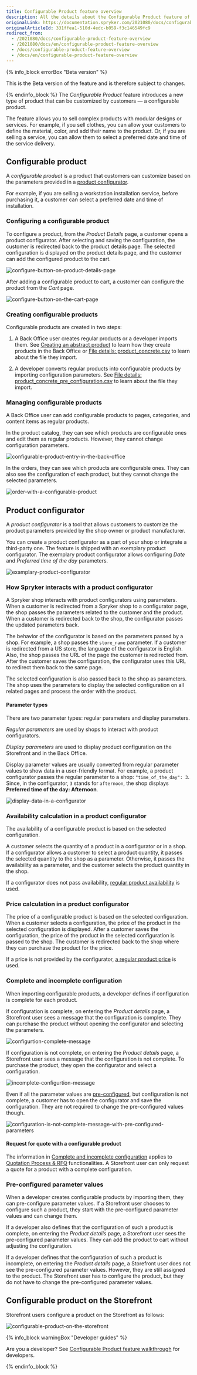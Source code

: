 ```yaml
---
title: Configurable Product feature overview
description: All the details about the Configurable Product feature of Spryker.
originalLink: https://documentation.spryker.com/2021080/docs/configurable-product-feature-overview
originalArticleId: 331ffea1-510d-4edc-b059-f3c146549fc9
redirect_from:
  - /2021080/docs/configurable-product-feature-overview
  - /2021080/docs/en/configurable-product-feature-overview
  - /docs/configurable-product-feature-overview
  - /docs/en/configurable-product-feature-overview
---
```


{% info_block errorBox "Beta version" %}

This is the Beta version of the feature and is therefore subject to changes.

{% endinfo_block %}
The *Configurable Product* feature introduces a new type of product that can be customized by customers — a configurable product.

The feature allows you to sell complex products with modular designs or services. For example, if you sell clothes, you can allow your customers to define the material, color, and add their name to the product. Or, if you are selling a service, you can allow them to select a preferred date and time of the service delivery.

## Configurable product

A *configurable product* is a product that customers can customize based on the parameters provided in a [product configurator](#product-configurator).

For example, if you are selling a workstation installation service, before purchasing it, a customer can select a preferred date and time of installation.

### Configuring a configurable product

To configure a product, from the *Product Details* page, a customer opens a product configurator. After selecting and saving the configuration, the customer is redirected back to the product details page. The selected configuration is displayed on the product details page, and the customer can add the configured product to the cart.

![configure-button-on-product-details-page](https://spryker.s3.eu-central-1.amazonaws.com/docs/Features/Product+Management/Configurable+Product/Configurable+Product+feature+overview/configure-button-on-product-details-page.png)

After adding a configurable product to cart, a customer can configure the product from the *Cart* page.

![configure-button-on-the-cart-page](https://spryker.s3.eu-central-1.amazonaws.com/docs/Features/Product+Management/Configurable+Product/Configurable+Product+feature+overview/configure-button-on-the-cart-page.png)

### Creating configurable products

Configurable products are created in two steps:

1.  A Back Office user creates regular products or a developer imports them. See [Creating an abstract product](/docs/scos/user/back-office-user-guides/{{page.version}}/catalog/products/abstract-products/creating-abstract-products-and-product-bundles.html#creating-an-abstract-product) to learn how they create products in the Back Office or [File details: product_concrete.csv](/docs/scos/dev/data-import/{{page.version}}/data-import-categories/catalog-setup/products/file-details-product-concrete.csv.html) to learn about the file they import.

2.  A developer converts regular products into configurable products by importing configuration parameters. See [File details: product_concrete_pre_configuration.csv](/docs/scos/dev/data-import/{{page.version}}/data-import-categories/special-product-types/configurable-product-import-category/file-details-product-concrete-pre-configuration.csv.html) to learn about the file they import.


### Managing configurable products

A Back Office user can add configurable products to pages, categories, and content items as regular products.

In the product catalog, they can see which products are configurable ones and edit them as regular products. However, they cannot change configuration parameters.

![configurable-product-entry-in-the-back-office](https://spryker.s3.eu-central-1.amazonaws.com/docs/Features/Product+Management/Configurable+Product/Configurable+Product+feature+overview/configurable-product-entry-in-the-back-office.png)


In the orders, they can see which products are configurable ones. They can also see the configuration of each product, but they cannot change the selected parameters.

![order-with-a-configurable-product](https://spryker.s3.eu-central-1.amazonaws.com/docs/Features/Product+Management/Configurable+Product/Configurable+Product+feature+overview/order-with-a-configurable-product.png)


## Product configurator

A *product configurator* is a tool that allows customers to customize the product parameters provided by the shop owner or product manufacturer.

You can create a product configurator as a part of your shop or integrate a third-party one. The feature is shipped with an exemplary product configurator. The exemplary product configurator allows configuring *Date* and *Preferred time of the day* parameters.

![examplary-product-configurator](https://spryker.s3.eu-central-1.amazonaws.com/docs/Features/Product+Management/Configurable+Product/Configurable+Product+feature+overview/examplary-product-configurator.png)


### How Spryker interacts with a product configurator

A Spryker shop interacts with product configurators using parameters. When a customer is redirected from a Spryker shop to a configurator page, the shop passes the parameters related to the customer and the product. When a customer is redirected back to the shop, the configurator passes the updated parameters back.

The behavior of the configurator is based on the parameters passed by a shop. For example, a shop passes the `store_name` parameter. If a customer is redirected from a US store, the language of the configurator is English. Also, the shop passes the URL of the page the customer is redirected from. After the customer saves the configuration, the configurator uses this URL to redirect them back to the same page.

The selected configuration is also passed back to the shop as parameters. The shop uses the parameters to display the selected configuration on all related pages and process the order with the product.

#### Parameter types

There are two parameter types: regular parameters and display parameters.

*Regular parameters* are used by shops to interact with product configurators.

*DIsplay parameters* are used to display product configuration on the Storefront and in the Back Office.

Display parameter values are usually converted from regular parameter values to show data in a user-friendly format. For example, a product configurator passes the regular parameter to a shop: `"time_of_the_day": 3`. Since, in the configurator, `3` stands for `afternoon`, the shop displays **Preferred time of the day: Afternoon**.

![display-data-in-a-configurator](https://spryker.s3.eu-central-1.amazonaws.com/docs/Features/Product+Management/Configurable+Product/Configurable+Product+feature+overview/display-data-in-a-configurator.png)


### Availability calculation in a product configurator

The availability of a configurable product is based on the selected configuration.

A customer selects the quantity of a product in a configurator or in a shop. If a configurator allows a customer to select a product quantity, it passes the selected quantity to the shop as a parameter. Otherwise, it passes the availability as a parameter, and the customer selects the product quantity in the shop.

If a configurator does not pass availability, [regular product availability](/docs/marketplace/user/features/{{page.version}}/marketplace-inventory-management-feature-overview.html) is used.

### Price calculation in a product configurator

The price of a configurable product is based on the selected configuration. When a customer selects a configuration, the price of the product in the selected configuration is displayed. After a customer saves the configuration, the price of the product in the selected configuration is passed to the shop. The customer is redirected back to the shop where they can purchase the product for the price.

If a price is not provided by the configurator, [a regular product price](/docs/scos/user/features/{{page.version}}/prices-feature-overview/prices-feature-overview/prices-feature-overview.html) is used.

### Complete and incomplete configuration

When importing configurable products, a developer defines if configuration is complete for each product.

If configuration is complete, on entering the *Product details* page, a Storefront user sees a message that the configuration is complete. They can purchase the product without opening the configurator and selecting the parameters.

![configurtion-complete-message](https://spryker.s3.eu-central-1.amazonaws.com/docs/Features/Product+Management/Configurable+Product/Configurable+Product+feature+overview/configurtion-complete-message.png)


If configuration is not complete, on entering the *Product details* page, a Storefront user sees a message that the configuration is not complete. To purchase the product, they open the configurator and select a configuration.

![incomplete-configurtion-message](https://spryker.s3.eu-central-1.amazonaws.com/docs/Features/Product+Management/Configurable+Product/Configurable+Product+feature+overview/incomplete-configurtion-message.png)


Even if all the parameter values are [pre-configured](#pre-configured-parameter-values), but configuration is not complete, a customer has to open the configurator and save the configuration. They are not required to change the pre-configured values though.

![configuration-is-not-complete-message-with-pre-configured-parameters](https://spryker.s3.eu-central-1.amazonaws.com/docs/Features/Product+Management/Configurable+Product/Configurable+Product+feature+overview/configuration-is-not-complete-message-with-pre-configured-parameters.png)

#### Request for quote with a configurable product

The information in [Complete and incomplete configuration](https://spryker.atlassian.net/wiki/spaces/DOCS/pages/2117927245/WIP+Configurable+Product+feature+overview#Complete-and-incomplete-configuration) applies to [Quotation Process & RFQ](/docs/scos/user/features/{{page.version}}/quotation-process-feature-overview.html#quotation-process---rfq-feature-overview) functionalities. A Storefront user can only request a quote for a product with a complete configuration.

### Pre-configured parameter values

When a developer creates configurable products by importing them, they can pre-configure parameter values. If a Storefront user chooses to configure such a product, they start with the pre-configured parameter values and can change them.

If a developer also defines that the configuration of such a product is complete, on entering the *Product details* page, a Storefront user sees the pre-configured parameter values. They can add the product to cart without adjusting the configuration.

If a developer defines that the configuration of such a product is incomplete, on entering the *Product details* page, a Storefront user does not see the pre-configured parameter values. However, they are still assigned to the product. The Storefront user has to configure the product, but they do not have to change the pre-configured parameter values.

## Configurable product on the Storefront

Storefront users configure a product on the Storefront as follows:

![configurable-product-on-the-storefront](https://spryker.s3.eu-central-1.amazonaws.com/docs/Features/Product+Management/Configurable+Product/Configurable+Product+feature+overview/configurable-product-on-the-storefront.gif)


{% info_block warningBox "Developer guides" %}

Are you a developer? See [Configurable Product feature walkthrough](/docs/scos/dev/feature-walkthroughs/{{page.version}}/configurable-product-feature-walkthrough.html) for developers.

{% endinfo_block %}
